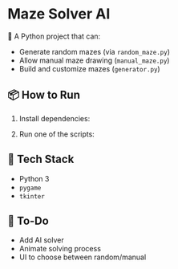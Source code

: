 # Maze Solver AI

🧩 A Python project that can:
- Generate random mazes (via `random_maze.py`)
- Allow manual maze drawing (`manual_maze.py`)
- Build and customize mazes (`generator.py`)

## 📦 How to Run

1. Install dependencies:

2. Run one of the scripts:

## 🔧 Tech Stack
- Python 3
- `pygame`
- `tkinter`

## 🧠 To-Do
- Add AI solver
- Animate solving process
- UI to choose between random/manual

